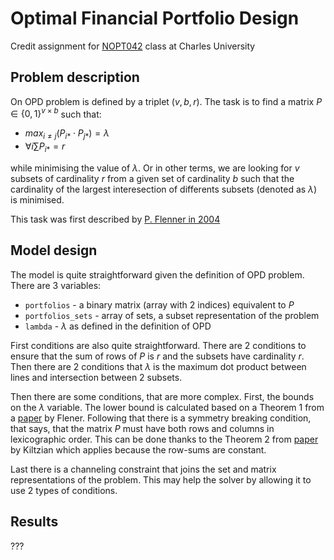 # Optimal Financial Portfolio Design

Credit assignment for [NOPT042](https://ktiml.mff.cuni.cz/~bulin/csp/) class at Charles University

## Problem description 

On OPD problem is defined by a triplet $(v,b,r)$. The task is to find a matrix $P\in \{0,1\}^{v\times b}$ such that:
 - $max_{i\neq j}(P_{i*}\cdot P_{j*}) = \lambda$ 
 - $\forall i \sum P_{i*} = r$
 
 while minimising the value of $\lambda$. Or in other terms, we are looking for $v$ subsets of cardinality $r$ from a given set of cardinality $b$ such that the cardinality of the largest interesection of differents subsets (denoted as $\lambda$) is minimised. 

 This task was first described by [P. Flenner in 2004](https://link.springer.com/chapter/10.1007/978-3-540-30201-8_19)

 ## Model design

 The model is quite straightforward given the definition of OPD problem. There are 3 variables:
  - `portfolios` - a binary matrix (array with 2 indices) equivalent to $P$
  - `portfolios_sets` - array of sets, a subset representation of the problem
  - `lambda` - $\lambda$ as defined in the definition of OPD

First conditions are also quite straightforward. There are 2 conditions to ensure that the sum of rows of $P$ is $r$ and the subsets have cardinality $r$. Then there are 2 conditions that $\lambda$ is the maximum dot product between lines and intersection between 2 subsets. 

Then there are some conditions, that are more complex. First, the bounds on the $\lambda$ variable. The lower bound is calculated based on a Theorem 1 from a [paper](https://www.it.uu.se/research/group/astra/publications/Constraints07-CDO.pdf) by Flener.
Following that there is a symmetry breaking condition, that says, that the matrix $P$ must have both rows and columns in lexicographic order. This can be done thanks to the Theorem 2 from [paper](http://www.it.uu.se/research/group/astra/SymCon02/Proceedings/KiziltanSmith.pdf) by Kiltzian which applies because the row-sums are constant.

Last there is a channeling constraint that joins the set and matrix representations of the problem. This may help the solver by allowing it to use 2 types of conditions.
## Results
???